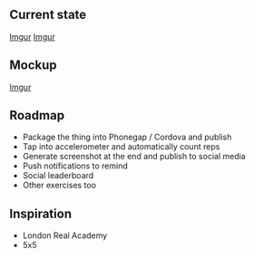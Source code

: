 ## Current state

[Imgur](http://i.imgur.com/DQecS4Z.png)
[Imgur](http://i.imgur.com/hXNdhI0.png)

## Mockup
[Imgur](http://i.imgur.com/Q9IqOfq.png)

## Roadmap
* Package the thing into Phonegap / Cordova and publish
* Tap into accelerometer and automatically count reps
* Generate screenshot at the end and publish to social media
* Push notifications to remind
* Social leaderboard
* Other exercises too

## Inspiration
* London Real Academy
* 5x5